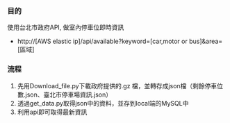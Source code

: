 ### 目的
使用台北市政府API, 做室內停車位即時資訊<br>
- http://[AWS elastic ip]/api/available?keyword=[car,motor or bus]&area=[區域]

### 流程

1. 先用Download_file.py下載政府提供的.gz 檔，並轉存成json檔（剩餘停車位數.json、臺北市停車場資訊.json）
2. 透過get_data.py取得json中的資料，並存到local端的MySQL中
3. 利用api即可取得最新資訊
